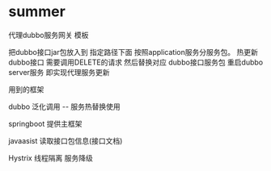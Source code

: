 # summer

代理dubbo服务网关 模板

把dubbo接口jar包放入到 指定路径下面 按照application服务分服务包。 
热更新dubbo接口 需要调用DELETE的请求 然后替换对应 dubbo接口服务包 重启dubbo server服务 即实现代理服务更新


用到的框架

dubbo   泛化调用 -- 服务热替换使用

springboot 提供主框架

javaasist  读取接口包信息(接口文档)

Hystrix 线程隔离 服务降级
